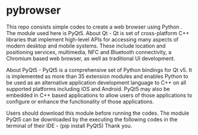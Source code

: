 # pybrowser
This repo consists simple codes to create a web browser using Python . The module used here is PyQt5.
About Qt - Qt is set of cross-platform C++ libraries that implement high-level APIs for accessing many aspects of modern desktop and mobile systems. 
These include location and positioning services, multimedia, NFC and Bluetooth connectivity, a Chromium based web browser, as well as traditional UI development.

About PyQt5 -
PyQt5 is a comprehensive set of Python bindings for Qt v5. It is implemented as more than 35 extension modules and enables Python to be used as an alternative application development language to C++ on all supported platforms including iOS and Android.
PyQt5 may also be embedded in C++ based applications to allow users of those applications to configure or enhance the functionality of those applications.

Users should download this module before running the codes.
The module PyQt5 can be downloaded by the executing the following codes in the terminal of their IDE -
(pip install PyQt5)
Thank you.
